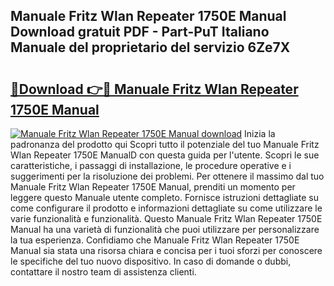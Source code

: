 ## Manuale Fritz Wlan Repeater 1750E Manual Download gratuit PDF - Part-PuT Italiano Manuale del proprietario del servizio 6Ze7X

# <h2><a href="http://dfehg9.blite.top/?on=Manuale+Fritz+Wlan+Repeater+1750E+Manual">🔗Download 👉🔴 Manuale Fritz Wlan Repeater 1750E Manual</a></h2>

[![Manuale Fritz Wlan Repeater 1750E Manual download](https://i.imgur.com/lujVjoI.png)](http://dfehg9.blite.top/?on=Manuale+Fritz+Wlan+Repeater+1750E+Manual)
Inizia la padronanza del prodotto qui Scopri tutto il potenziale del tuo Manuale Fritz Wlan Repeater 1750E ManualD con questa guida per l'utente. Scopri le sue caratteristiche, i passaggi di installazione, le procedure operative e i suggerimenti per la risoluzione dei problemi. Per ottenere il massimo dal tuo Manuale Fritz Wlan Repeater 1750E Manual, prenditi un momento per leggere questo Manuale utente completo. Fornisce istruzioni dettagliate su come configurare il prodotto e informazioni dettagliate su come utilizzare le varie funzionalità e funzionalità. Questo Manuale Fritz Wlan Repeater 1750E Manual ha una varietà di funzionalità che puoi utilizzare per personalizzare la tua esperienza. Confidiamo che Manuale Fritz Wlan Repeater 1750E Manual sia stata una risorsa chiara e concisa per i tuoi sforzi per conoscere le specifiche del tuo nuovo dispositivo. In caso di domande o dubbi, contattare il nostro team di assistenza clienti.
